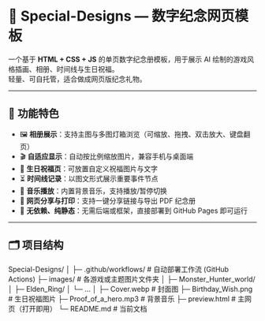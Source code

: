 # 🎁 Special-Designs — 数字纪念网页模板

一个基于 **HTML + CSS + JS** 的单页数字纪念册模板，用于展示 AI 绘制的游戏风格插画、相册、时间线与生日祝福。  
轻量、可自托管，适合做成网页版纪念礼物。

---

## 🌟 功能特色

- 🖼️ **相册展示**：支持主图与多图灯箱浏览（可缩放、拖拽、双击放大、键盘翻页）
- 🎬 **自适应显示**：自动按比例缩放图片，兼容手机与桌面端
- 🎂 **生日祝福页**：可放置自定义祝福图片与文字
- ⏳ **时间线记录**：以图文形式展示重要事件节点
- 🎵 **音乐播放**：内置背景音乐，支持播放/暂停切换
- 🔗 **网页分享与打印**：支持一键分享链接与导出 PDF 纪念册
- 🌌 **无依赖、纯静态**：无需后端或框架，直接部署到 GitHub Pages 即可运行

---

## 🗂️ 项目结构

Special-Designs/
│
├─ .github/workflows/ # 自动部署工作流 (GitHub Actions)
├─ images/ # 各游戏或主题图片文件夹
│ ├─ Monster_Hunter_world/
│ ├─ Elden_Ring/
│ └─ ...
│
├─ Cover.webp # 封面图
├─ Birthday_Wish.png # 生日祝福图片
├─ Proof_of_a_hero.mp3 # 背景音乐
├─ preview.html # 主网页（打开即用）
└─ README.md # 当前文档
